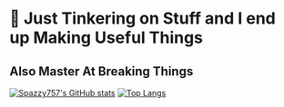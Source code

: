 # 🤘 Just Tinkering on Stuff and I end up Making Useful Things

## Also Master At Breaking Things

[![Spazzy757's GitHub stats](https://github-readme-stats.vercel.app/api?username=Spazzy757&count_private=true&show_icons=true&theme=dracula)](https://github.com/anuraghazra/github-readme-stats)
[![Top Langs](https://github-readme-stats.vercel.app/api/top-langs?username=Spazzy757)](https://github.com/anuraghazra/github-readme-stats)
